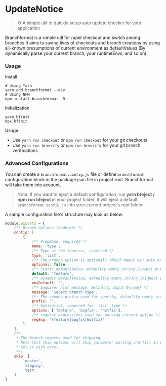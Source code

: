 # UpdateNotice
> ⚙ A simple util to quickly setup auto update checker for your application

Branchformat is a simple util for rapid checkout and switch among branches.It aims to saving lives of checkouts and branch creations by using all-known presumptions of current environment as  defaultValues (By dynamically parse your current branch, your runtimeEnvs, and so on).


### Usage

Install
```shell
# Using Yarn
yarn add branchformat --dev
# Using NPM
npm install branchformat -D
```

Initialization
```shell
yarn bfinit
npx bfinit
```


Usage

- Use `yarn run checkout` or `npm run checkout` for your git checkouts
- Use `yarn run brverify` or `npm run brverify` for your git branch verifications


### Advanced Configurations

You can create a `branchformat.config.js` file or define `branchformat` configuration block in the package.json file in project root. Branchformat will take them into account.
> Note: If you want to eject a default configuration, run **yarn bfeject / npm run bfeject** in your project folder. It will eject a default `branchformat.config.js` into your current project's root folder

A sample configuration file's structure may look as below:
```javascript
module.exports = {
  	/** Branch options (ordered) */
    config: [
        {
          	/** PropName, required */
            name: 'type',
          	/** Type of the inquirer, required */
            type: 'list',
          	/** The branch option is optional?（Which means can skip orderly），defaultly false */
            optional: false,
          	/** Static defaultValue，defaultly empty string [Lowest priority] */
            default: 'feature',
          	/** Dynamic defaultValue, defaultly empty string [highest priority] */
            envDefault: '',
          	/** Inquirer hint message，defaultly Input ${name} */
            message: 'Select branch type',
            /** The common prefix used for specify, defaultly empty string */
            prefix: '',
          	/** Optionlist, required for 'list' type */
            options: ['feature', 'bugfix', 'hotfix'],
            /** regular expressions used for parsing current option */
            regExp: '(feature|bugfix|hotfix)'
        }
    ],
    /**
     * The branch regexes used for skipping
     * Note that skip options will skip parameter parsing and fill in defaultValues and branch Verification pricess
     * Set it with care~
     **/
    skip: [
        'master',
        'staging',
        'test'
    ]
}
```
